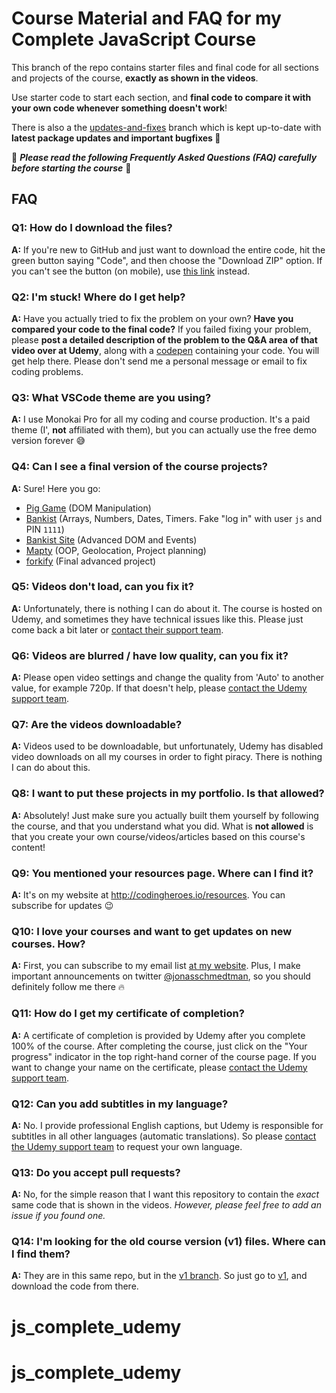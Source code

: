 # Course Material and FAQ for my Complete JavaScript Course

This branch of the repo contains starter files and final code for all sections and projects of the course, **exactly as shown in the videos**.

Use starter code to start each section, and **final code to compare it with your own code whenever something doesn't work**!

There is also a the [updates-and-fixes](https://github.com/jonasschmedtmann/complete-javascript-course/tree/updates-and-fixes) branch which is kept up-to-date with **latest package updates and important bugfixes 🐛**

🚨 **_Please read the following Frequently Asked Questions (FAQ) carefully before starting the course_** 🚨

## FAQ

### Q1: How do I download the files?

**A:** If you're new to GitHub and just want to download the entire code, hit the green button saying "Code", and then choose the "Download ZIP" option. If you can't see the button (on mobile), use [this link](https://github.com/jonasschmedtmann/complete-javascript-course/archive/master.zip) instead.

### Q2: I'm stuck! Where do I get help?

**A:** Have you actually tried to fix the problem on your own? **Have you compared your code to the final code?** If you failed fixing your problem, please **post a detailed description of the problem to the Q&A area of that video over at Udemy**, along with a [codepen](https://codepen.io/pen/) containing your code. You will get help there. Please don't send me a personal message or email to fix coding problems.

### Q3: What VSCode theme are you using?

**A:** I use Monokai Pro for all my coding and course production. It's a paid theme (I', **not** affiliated with them), but you can actually use the free demo version forever 😅

### Q4: Can I see a final version of the course projects?

**A:** Sure! Here you go:

- [Pig Game](https://pig-game-v2.netlify.app) (DOM Manipulation)
- [Bankist](https://bankist.netlify.app/) (Arrays, Numbers, Dates, Timers. Fake "log in" with user `js` and PIN `1111`)
- [Bankist Site](https://bankist-dom.netlify.app/) (Advanced DOM and Events)
- [Mapty](https://mapty.netlify.app/) (OOP, Geolocation, Project planning)
- [forkify](https://forkify-v2.netlify.app/) (Final advanced project)

### Q5: Videos don't load, can you fix it?

**A:** Unfortunately, there is nothing I can do about it. The course is hosted on Udemy, and sometimes they have technical issues like this. Please just come back a bit later or [contact their support team](https://support.udemy.com/hc/en-us).

### Q6: Videos are blurred / have low quality, can you fix it?

**A:** Please open video settings and change the quality from 'Auto' to another value, for example 720p. If that doesn't help, please [contact the Udemy support team](https://support.udemy.com/hc/en-us).

### Q7: Are the videos downloadable?

**A:** Videos used to be downloadable, but unfortunately, Udemy has disabled video downloads on all my courses in order to fight piracy. There is nothing I can do about this.

### Q8: I want to put these projects in my portfolio. Is that allowed?

**A:** Absolutely! Just make sure you actually built them yourself by following the course, and that you understand what you did. What is **not allowed** is that you create your own course/videos/articles based on this course's content!

### Q9: You mentioned your resources page. Where can I find it?

**A:** It's on my website at <http://codingheroes.io/resources>. You can subscribe for updates 😉

### Q10: I love your courses and want to get updates on new courses. How?

**A:** First, you can subscribe to my email list [at my website](http://codingheroes.io/resources). Plus, I make important announcements on twitter [@jonasschmedtman](https://twitter.com/jonasschmedtman), so you should definitely follow me there 🔥

### Q11: How do I get my certificate of completion?

**A:** A certificate of completion is provided by Udemy after you complete 100% of the course. After completing the course, just click on the "Your progress" indicator in the top right-hand corner of the course page. If you want to change your name on the certificate, please [contact the Udemy support team](https://support.udemy.com/hc/en-us).

### Q12: Can you add subtitles in my language?

**A:** No. I provide professional English captions, but Udemy is responsible for subtitles in all other languages (automatic translations). So please [contact the Udemy support team](https://support.udemy.com/hc/en-us) to request your own language.

### Q13: Do you accept pull requests?

**A:** No, for the simple reason that I want this repository to contain the _exact_ same code that is shown in the videos. _However, please feel free to add an issue if you found one._

### Q14: I'm looking for the old course version (v1) files. Where can I find them?

**A:** They are in this same repo, but in the [v1 branch](https://github.com/jonasschmedtmann/complete-javascript-course/tree/v1). So just go to [v1](https://github.com/jonasschmedtmann/complete-javascript-course/tree/v1), and download the code from there.
# js_complete_udemy
# js_complete_udemy
